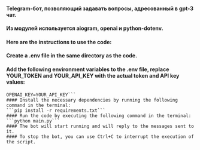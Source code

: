 #### Telegram-бот, позволяющий задавать вопросы, адресованный в gpt-3 чат.
#### Из модулей используется aiogram, openai и python-dotenv.
#### Here are the instructions to use the code:

#### Create a .env file in the same directory as the code.

#### Add the following environment variables to the .env file, replace YOUR_TOKEN and YOUR_API_KEY with the actual token and API key values:
```TOKEN=YOUR_TOKEN
OPENAI_KEY=YOUR_API_KEY```
#### Install the necessary dependencies by running the following command in the terminal:
```pip install -r requirements.txt```
#### Run the code by executing the following command in the terminal:
```python main.py```
#### The bot will start running and will reply to the messages sent to it.
#### To stop the bot, you can use Ctrl+C to interrupt the execution of the script.
